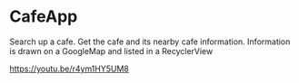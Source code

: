 # CafeApp

Search up a cafe. Get the cafe and its nearby cafe information. Information is drawn on a GoogleMap and listed in a RecyclerView

https://youtu.be/r4ym1HY5UM8

